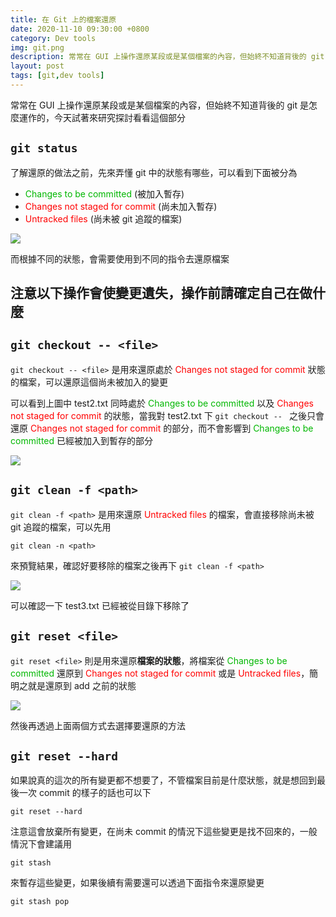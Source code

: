 ```yaml
---
title: 在 Git 上的檔案還原
date: 2020-11-10 09:30:00 +0800
category: Dev tools
img: git.png
description: 常常在 GUI 上操作還原某段或是某個檔案的內容，但始終不知道背後的 git 是怎麼運作的，今天試著來研究探討看看這個部分
layout: post
tags: [git,dev tools]
---
```


常常在 GUI 上操作還原某段或是某個檔案的內容，但始終不知道背後的 git 是怎麼運作的，今天試著來研究探討看看這個部分  

## `git status`
了解還原的做法之前，先來弄懂 git 中的狀態有哪些，可以看到下面被分為
+ <span style="color: #00b700">Changes to be committed</span> (被加入暫存)
+ <span style="color: red">Changes not staged for commit</span> (尚未加入暫存)
+ <span style="color: red">Untracked files</span> (尚未被 git 追蹤的檔案)

![]({{site.baseurl}}/assets/img/git-status.png)

而根據不同的狀態，會需要使用到不同的指令去還原檔案  

注意以下操作會使變更遺失，操作前請確定自己在做什麼
---

## `git checkout -- <file>` 
`git checkout -- <file>` 是用來還原處於 <span style="color: red">Changes not staged for commit</span> 狀態的檔案，可以還原這個尚未被加入的變更  

可以看到上圖中 test2.txt 同時處於 <span style="color: #00b700">Changes to be committed</span> 以及 <span style="color: red">Changes not staged for commit</span> 的狀態，當我對 test2.txt 下 `git checkout -- ` 之後只會還原 <span style="color: red">Changes not staged for commit</span> 的部分，而不會影響到 <span style="color: #00b700">Changes to be committed</span> 已經被加入到暫存的部分  

![]({{site.baseurl}}/assets/img/git-checkout-status.png)

## `git clean -f <path>` 
`git clean -f <path>` 是用來還原 <span style="color: red">Untracked files</span> 的檔案，會直接移除尚未被 git 追蹤的檔案，可以先用  

```shell
git clean -n <path>
```

來預覽結果，確認好要移除的檔案之後再下 `git clean -f <path>`  

![]({{site.baseurl}}/assets/img/git-clean-status.png)  

可以確認一下 test3.txt 已經被從目錄下移除了  

## `git reset <file>`

`git reset <file>` 則是用來還原**檔案的狀態**，將檔案從 <span style="color: #00b700">Changes to be committed</span> 還原到 <span style="color: red">Changes not staged for commit</span> 或是 <span style="color: red">Untracked files</span>，簡明之就是還原到 add 之前的狀態  

![]({{site.baseurl}}/assets/img/git-reset-status.png)  

然後再透過上面兩個方式去選擇要還原的方法  

## `git reset --hard`

如果說真的這次的所有變更都不想要了，不管檔案目前是什麼狀態，就是想回到最後一次 commit 的樣子的話也可以下  

```shell
git reset --hard
```

注意這會放棄所有變更，在尚未 commit 的情況下這些變更是找不回來的，一般情況下會建議用  

```shell
git stash
```

來暫存這些變更，如果後續有需要還可以透過下面指令來還原變更    

```shell
git stash pop
```
